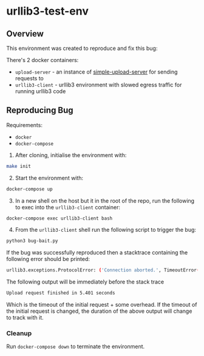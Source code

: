 # urllib3-test-env

## Overview

This environment was created to reproduce and fix this bug: <INSERT LINK ONCE RAISED IN URLLIB3>

There's 2 docker containers:
- `upload-server` - an instance of [simple-upload-server](https://github.com/mayth/go-simple-upload-server) for sending requests to
- `urllib3-client` - urllib3 environment with slowed egress traffic for running urllib3 code

## Reproducing Bug

Requirements:
- `docker`
- `docker-compose`

1. After cloning, initialise the environment with:
```bash
make init
```
2. Start the environment with:
```bash
docker-compose up
```
3. In a new shell on the host but it in the root of the repo, run the following to exec into the `urllib3-client` container:
```bash
docker-compose exec urllib3-client bash
```
4. From the `urllib3-client` shell run the following script to trigger the bug:
```bash
python3 bug-bait.py
```
If the bug was successfully reproduced then a stacktrace containing the following error should be printed:
```bash
urllib3.exceptions.ProtocolError: ('Connection aborted.', TimeoutError('timed out'))
```

The following output will be immediately before the stack trace
```bash
Upload request finished in 5.401 seconds
```
Which is the timeout of the initial request + some overhead. If the timeout of the initial request is changed, the duration of the above output will change to track with it.

### Cleanup
Run `docker-compose down` to terminate the environment.
